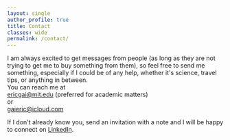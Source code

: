 ```yaml
---
layout: single
author_profile: true
title: Contact
classes: wide
permalink: /contact/
---
```

I am always excited to get messages from people (as long as they are not trying to get me to buy something from them), so feel free to send me something, especially if I could be of any help, whether it's science, travel tips, or anything in between.  
You can reach me at  
[ericgai@mit.edu](mailto:ericgai@mit.edu) (preferred for academic matters)  
or  
[gaieric@icloud.com](mailto:gaieric@icloud.com)  
  
If I don't already know you, send an invitation with a note and I will be happy to connect on [LinkedIn](https://www.linkedin.com/in/eric-gai-55638688/).
